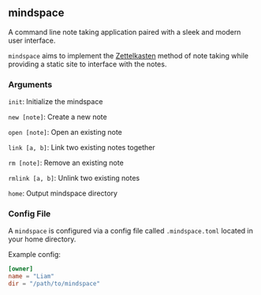 ## mindspace

A command line note taking application paired with a sleek and modern user interface.

`mindspace` aims to implement the [Zettelkasten](https://en.wikipedia.org/wiki/Zettelkasten) method of note taking while providing a static site to interface with the notes.

### Arguments

`init`: Initialize the mindspace

`new [note]`: Create a new note

`open [note]`: Open an existing note

`link [a, b]`: Link two existing notes together

`rm [note]`: Remove an existing note

`rmlink [a, b]`: Unlink two existing notes

`home`: Output mindspace directory

### Config File

A `mindspace` is configured via a config file called `.mindspace.toml` located in your home directory.

Example config:

```toml
[owner]
name = "Liam"
dir = "/path/to/mindspace"
```
